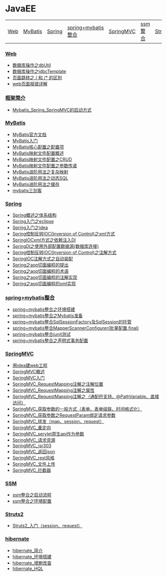 # JavaEE

<table>
  <tr>
     <td><a href="./Web">Web</a></td>
    <td><a href="./MyBatis">MyBatis</a></td>
    <td><a href="./Spring">Spring</a></td>
    <td><a href="./spring-mybatis">spring+mybatis整合</a></td>
    <td><a href="./SpringMVC">SpringMVC</a></td>
    <td><a href="./ssm">ssm整合</a></td>
    <td><a href="./Struts2">Struts2</a></td>
    <td><a href="./hibernate">hibernate</a></td>
  </tr>
  </tr>
</table>


### [Web](./Web)
* [数据库操作之dbUtil](./数据库操作之dbUtil.md)
* [数据库操作之jdbcTemplate](./数据库操作之jdbcTemplate.md)
* [页面跳转之 / 和 /* 的区别](./Web/页面跳转之杠和杠星的区别.md)
* [web页面报错详解](./Web/web页面报错详解.md)

### [框架简介](./框架简介.md)
* [Mybatis_Spring_SpringMVC的启动方式](./Mybatis_Spring_SpringMVC的启动方式.md)

### [MyBatis](./MyBatis)
* <a href="http://www.mybatis.org/mybatis-3/zh/index.html" target="_blank">MyBatis官方文档</a>
* [MyBatis入门](./MyBatis/MyBatis入门.md)
* [MyBatis核心配置之配置项](./MyBatis/MyBatis核心配置之配置项.md)
* [MyBatis映射文件配置概述](./MyBatis/MyBatis映射文件配置概述.md)
* [MyBatis映射文件配置之CRUD](./MyBatis/MyBatis映射文件配置之CRUD.md)
* [MyBatis映射文件配置之参数传递](./MyBatis/MyBatis映射文件配置之参数传递.md)
* [MyBatis进阶用法之复杂映射](./MyBatis/MyBatis进阶用法之复杂映射.md)
* [MyBatis进阶用法之动态SQL](./MyBatis/MyBatis进阶用法之动态SQL.md)
* [MyBatis进阶用法之缓存](./MyBatis/MyBatis进阶用法之缓存.md)
* [mybatis三剑客](./MyBatis/mybatis三剑客.md)

### [Spring](./Spring)
* [Spring概述之体系结构](./Spring/Spring概述之体系结构.md)
* [Spring入门之eclipse](./Spring/Spring入门之eclipse.md)
* [Spring入门之idea](./Spring/Spring入门之idea.md)
* [Spring控制反转IOC(Inversion of Control)之xml方式](./Spring/Spring控制反转IOC之xml方式.md)
* [SpringIOCxml方式之依赖注入DI](./Spring/Spring依赖注入DI.md)
* [SpringDI之使用外部配置数据源(数据库连接)](./Spring/SpringDI之使用外部配置数据源.md)
* [Spring控制反转IOC(Inversion of Control)之注解方式](./Spring/Spring控制反转IOC之注解方式.md)
* [SpringIOC注解方式之自动装配](./Spring/SpringIOC注解方式之自动装配.md)
* [Spring之aop切面编程的提出](./Spring/Spring之aop切面编程的提出.md)
* [Spring之aop切面编程的术语](./Spring/Spring之aop切面编程的术语.md)
* [Spring之aop切面编程的注解实现](./Spring/Spring之aop切面编程的注解实现.md)
* [Spring之aop切面编程的xml实现](./Spring/Spring之aop切面编程的xml实现.md)

### [spring+mybatis整合](./spring-mybatis)
* [spring+mybatis整合之环境搭建](./spring-mybatis/spring+mybatis整合之环境搭建.md)
* [spring+mybatis整合之Mybatis准备](./spring-mybatis/spring+mybatis整合之Mybatis准备.md)
* [spring+mybatis整合SqlSessionFactory及SqlSession的托管](./spring-mybatis/spring+mybatis整合SqlSessionFactory及SqlSession的托管.md)
* [spring+mybatis整合MapperScannerConfigurer(批量配置,final)](./spring-mybatis/spring+mybatis整合MapperScannerConfigurer批量配置.md)
* [spring+mybatis整合junit测试](./spring-mybatis/spring+mybatis整合junit测试.md)
* [spring+mybatis整合之声明式事务配置](./spring-mybatis/spring+mybatis整合之声明式事务配置.md)

### [SpringMVC](./SpringMVC)
* [用idea建web工程](./SpringMVC/用idea建web工程.md)
* [SpringMVC概述](./SpringMVC/SpringMVC概述.md)
* [SpringMVC入门](./SpringMVC/SpringMVC入门.md)
* [SpringMVC_RequestMapping注解之注解位置](./SpringMVC/SpringMVC_RequestMapping注解之注解位置.md)
* [SpringMVC_RequestMapping注解之属性](./SpringMVC/SpringMVC_RequestMapping注解之属性.md)
* [SpringMVC_RequestMapping注解之（通配符支持、@PathVariable、直接访问）](./SpringMVC/SpringMVC_RequestMapping注解.md)
* [SpringMVC_获取参数的一般方式（表单、表单级联、时间格式化）](./SpringMVC/SpringMVC_获取参数的一般方式.md)
* [SpringMVC_获取参数之RequestParam绑定请求参数](./SpringMVC/SpringMVC_获取参数之RequestParam绑定请求参数.md)
* [SpringMVC_转发（map、session、request）](./SpringMVC/SpringMVC_转发.md)
* [SpringMVC_重定向](./SpringMVC/SpringMVC_重定向.md)
* [SpringMVC_servlet原生api作为参数](./SpringMVC/SpringMVC_servlet原生api作为参数.md)
* [SpringMVC_请求资源](./SpringMVC/SpringMVC_请求资源.md)
* [SpringMVC_jsr303](./SpringMVC/SpringMVC_jsr303.md)
* [SpringMVC_返回json](./SpringMVC/SpringMVC_返回json.md)
* [SpringMVC_rest风格](./SpringMVC/SpringMVC_rest风格.md)
* [SpringMVC_文件上传](./SpringMVC/SpringMVC_文件上传.md)
* [SpringMVC_拦截器](./SpringMVC/SpringMVC_拦截器.md)

### [SSM](./ssm)
* [ssm整合之启动流程](./ssm/ssm整合之启动流程.md)
* [ssm整合之环境配置](./ssm/ssm整合之环境配置.md)


### [Struts2](./Struts2)
* [Struts2_入门（session、request）](./Struts2/Struts2_入门.md)

### [hibernate](./hibernate)
* [hibernate_简介](./hibernate/hibernate_简介.md)
* [hibernate_环境搭建](./hibernate/hibernate_环境搭建.md)
* [hibernate_增删改查](./hibernate/hibernate_增删改查.md)
* [hibernate_HQL](./hibernate/hibernate_HQL.md)




